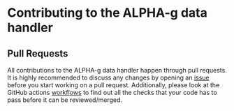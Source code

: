 # Contributing to the ALPHA-g data handler

## Pull Requests

All contributions to the ALPHA-g data handler happen through pull requests. It
is highly recommended to discuss any changes by opening an
[issue](https://github.com/ALPHA-g-Experiment/data-handler/issues) before you
start working on a pull request. Additionally, please look at the GitHub actions
[workflows](https://github.com/ALPHA-g-Experiment/data-handler/tree/main/.github/workflows)
to find out all the checks that your code has to pass before it can be
reviewed/merged.
